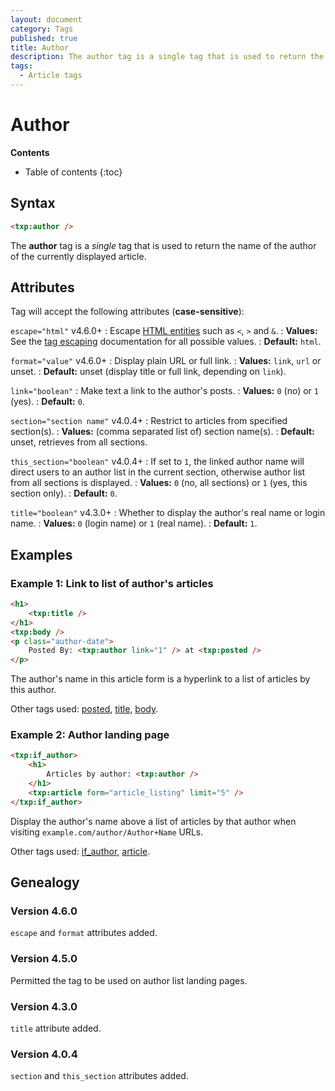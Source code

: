 ```yaml
---
layout: document
category: Tags
published: true
title: Author
description: The author tag is a single tag that is used to return the name of the author of the currently displayed article.
tags:
  - Article tags
---
```


# Author

**Contents**

* Table of contents
{:toc}

## Syntax

~~~ html
<txp:author />
~~~

The **author** tag is a *single* tag that is used to return the name of the author of the currently displayed article.

## Attributes

Tag will accept the following attributes (**case-sensitive**):

`escape="html"` <span class="footnote warning">v4.6.0+</span>
: Escape [HTML entities](https://developer.mozilla.org/en-US/docs/Glossary/Entity) such as `<`, `>` and `&`.
: **Values:** See the [tag escaping](/tags/learning/#tag-escaping) documentation for all possible values.
: **Default:** `html`.

`format="value"` <span class="footnote warning">v4.6.0+</span>
: Display plain URL or full link.
: **Values:** `link`, `url` or unset.
: **Default:** unset (display title or full link, depending on `link`).

`link="boolean"`
: Make text a link to the author's posts.
: **Values:** `0` (no) or `1` (yes).
: **Default:** `0`.

`section="section name"` <span class="footnote warning">v4.0.4+</span>
: Restrict to articles from specified section(s).
: **Values:** (comma separated list of) section name(s).
: **Default:** unset, retrieves from all sections.

`this_section="boolean"` <span class="footnote warning">v4.0.4+</span>
: If set to `1`, the linked author name will direct users to an author list in the current section, otherwise author list from all sections is displayed.
: **Values:** `0` (no, all sections) or `1` (yes, this section only).
: **Default:** `0`.

`title="boolean"` <span class="footnote warning">v4.3.0+</span>
: Whether to display the author's real name or login name.
: **Values:** `0` (login name) or `1` (real name).
: **Default:** `1`.

## Examples

### Example 1: Link to list of author's articles

~~~ html
<h1>
    <txp:title />
</h1>
<txp:body />
<p class="author-date">
    Posted By: <txp:author link="1" /> at <txp:posted />
</p>
~~~

The author's name in this article form is a hyperlink to a list of articles by this author.

Other tags used: [posted](/tags/posted), [title](/tags/title), [body](/tags/body).

### Example 2: Author landing page

~~~ html
<txp:if_author>
    <h1>
        Articles by author: <txp:author />
    </h1>
    <txp:article form="article_listing" limit="5" />
</txp:if_author>
~~~

Display the author's name above a list of articles by that author when visiting `example.com/author/Author+Name` URLs.

Other tags used: [if_author](/tags/if_author), [article](/tags/article).

## Genealogy

### Version 4.6.0

`escape` and `format` attributes added.

### Version 4.5.0

Permitted the tag to be used on author list landing pages.

### Version 4.3.0

`title` attribute added.

### Version 4.0.4

`section` and `this_section` attributes added.
